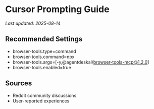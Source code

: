 # Cursor Prompting Guide

*Last updated: 2025-08-14*

## Recommended Settings

- browser-tools.type=command
- browser-tools.command=npx
- browser-tools.args=[-y,@agentdeskai/browser-tools-mcp@1.2.0]
- browser-tools.enabled=true

## Sources

- Reddit community discussions
- User-reported experiences

